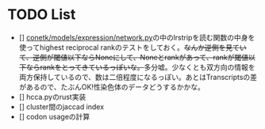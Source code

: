 # TODO List

- [] [conetk/models/expression/network.py](https://github.com/sepro/CoNekT/blob/master/conekt/models/expression/networks.py)の中のlrstripを読む関数の中身を使ってhighest reciprocal rankのテストをしておく。~~なんか逆側を見ていて、逆側が閾値以下ならNoneにして、Noneとrankがあって、rankが閾値以下ならrankをとってきているっぽいな。~~多分嘘。少なくとも双方向の情報を両方保持しているので、数は二倍程度になるっぽい。あとはTranscriptsの差があるので、たぶんOK!性染色体のデータどうするかかな。
- [] hcca.pyのrust実装
- [] cluster間のjaccad index
- [] codon usageの計算